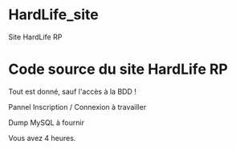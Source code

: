 # HardLife_site
Site HardLife RP


# Code source du site HardLife RP


Tout est donné, sauf l'accès à la BDD !

Pannel Inscription / Connexion à travailler

Dump MySQL à fournir


Vous avez 4 heures.
